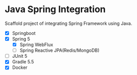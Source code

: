 # Java Spring Integration

Scaffold project of integrating Spring Framework using Java.

- [x] Springboot
- [x] Spring 5
  - [x] Spring WebFlux
  - [ ] Spring Reactive JPA(Redis/MongoDB)
- [ ] JUnit 5
- [x] Gradle 5.5
- [x] Docker
